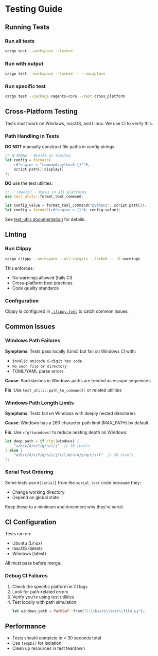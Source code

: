 # Testing Guide

## Running Tests

### Run all tests
```bash
cargo test --workspace --locked
```

### Run with output
```bash
cargo test --workspace --locked -- --nocapture
```

### Run specific test
```bash
cargo test --package cagents-core --test cross_platform
```

## Cross-Platform Testing

Tests must work on Windows, macOS, and Linux. We use CI to verify this.

### Path Handling in Tests

**DO NOT** manually construct file paths in config strings:
```rust
// ❌ WRONG - Breaks on Windows
let config = format!(
    r#"engine = "command:python3 {}""#,
    script.path().display()
);
```

**DO** use the test utilities:
```rust
// ✅ CORRECT - Works on all platforms
use test_utils::format_toml_command;

let config_value = format_toml_command("python3", script.path());
let config = format!(r#"engine = {}"#, config_value);
```

See [test_utils documentation](../crates/cagents-core/tests/test_utils/README.md) for details.

## Linting

### Run Clippy
```bash
cargo clippy --workspace --all-targets --locked -- -D warnings
```

This enforces:
- No warnings allowed (fails CI)
- Cross-platform best practices
- Code quality standards

### Configuration

Clippy is configured in [`.clippy.toml`](../.clippy.toml) to catch common issues.

## Common Issues

### Windows Path Failures

**Symptoms**: Tests pass locally (Unix) but fail on Windows CI with:
- `invalid unicode 8-digit hex code`
- `No such file or directory`
- TOML/YAML parse errors

**Cause**: Backslashes in Windows paths are treated as escape sequences

**Fix**: Use `test_utils::path_to_command()` or related utilities

### Windows Path Length Limits

**Symptoms**: Tests fail on Windows with deeply nested directories

**Cause**: Windows has a 260 character path limit (MAX_PATH) by default

**Fix**: Use `cfg!(windows)` to reduce nesting depth on Windows:
```rust
let deep_path = if cfg!(windows) {
    "a/b/c/d/e/f/g/h/i/j"  // 10 levels
} else {
    "a/b/c/d/e/f/g/h/i/j/k/l/m/n/o/p/q/r/s/t"  // 20 levels
};
```

### Serial Test Ordering

Some tests use `#[serial]` from the `serial_test` crate because they:
- Change working directory
- Depend on global state

Keep these to a minimum and document why they're serial.

## CI Configuration

Tests run on:
- Ubuntu (Linux)
- macOS (latest)
- Windows (latest)

All must pass before merge.

### Debug CI Failures

1. Check the specific platform in CI logs
2. Look for path-related errors
3. Verify you're using test utilities
4. Test locally with path simulation:
   ```rust
   let windows_path = PathBuf::from("C:\\Users\\test\\file.py");
   ```

## Performance

- Tests should complete in < 30 seconds total
- Use `TempDir` for isolation
- Clean up resources in test teardown
